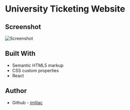 # University Ticketing Website


## Screenshot

![Screenshot](https://github.com/imlilac/Lilac-Beauty/blob/main/public/img/skin-srcreenshot.png)

## Built With

- Semantic HTML5 markup
- CSS custom properties
- React

## Author

-  Github - [imlilac](https://github.com/imlilac)
